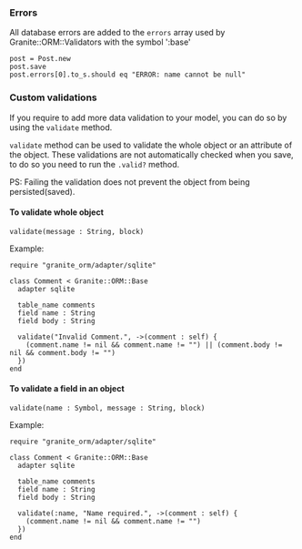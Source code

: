 ### Errors

All database errors are added to the `errors` array used by Granite::ORM::Validators with the symbol ':base'

```crystal
post = Post.new
post.save
post.errors[0].to_s.should eq "ERROR: name cannot be null"
```

### Custom validations

If you require to add more data validation to your model, you can do so by
using the `validate` method.

`validate` method can be used to validate the whole object or an attribute of
the object. These validations are not automatically checked when you save, to do
so you need to run the `.valid?` method.

PS: Failing the validation does not prevent the object from being persisted(saved).

#### To validate whole object

`validate(message : String, block)`

Example:

```crystal
require "granite_orm/adapter/sqlite"

class Comment < Granite::ORM::Base
  adapter sqlite

  table_name comments
  field name : String
  field body : String

  validate("Invalid Comment.", ->(comment : self) {
    (comment.name != nil && comment.name != "") || (comment.body != nil && comment.body != "")
  })
end
```



#### To validate a field in an object

`validate(name : Symbol, message : String, block)`

Example:

```crystal
require "granite_orm/adapter/sqlite"

class Comment < Granite::ORM::Base
  adapter sqlite

  table_name comments
  field name : String
  field body : String

  validate(:name, "Name required.", ->(comment : self) {
    (comment.name != nil && comment.name != "")
  })
end
```
